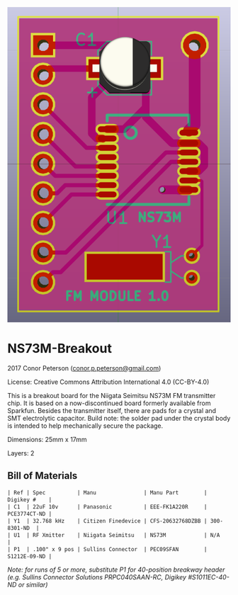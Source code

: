 ![image](pcb-front.png)
# NS73M-Breakout
2017 Conor Peterson (conor.p.peterson@gmail.com)

License: Creative Commons Attribution International 4.0 (CC-BY-4.0)

This is a breakout board for the Niigata Seimitsu NS73M FM transmitter chip. It
is based on a now-discontinued board formerly available from Sparkfun. Besides
the transmitter itself, there are pads for a crystal and SMT electrolytic
capacitor. Build note: the solder pad under the crystal body is intended to help
mechanically secure the package. 

Dimensions: 25mm x 17mm

Layers: 2

## Bill of Materials
```
| Ref | Spec          | Manu               | Manu Part        | Digikey #    |
| C1  | 22uF 10v      | Panasonic          | EEE-FK1A220R     | PCE3774CT-ND |
| Y1  | 32.768 kHz    | Citizen Finedevice | CFS-20632768DZBB | 300-8301-ND  |
| U1  | RF Xmitter    | Niigata Seimitsu   | NS73M            | N/A          |
| P1  | .100" x 9 pos | Sullins Connector  | PEC09SFAN        | S1212E-09-ND |
```

_Note: for runs of 5 or more, substitute P1 for 40-position breakway header
(e.g. Sullins Connector Solutions PRPC040SAAN-RC, Digikey #S1011EC-40-ND or similar)_